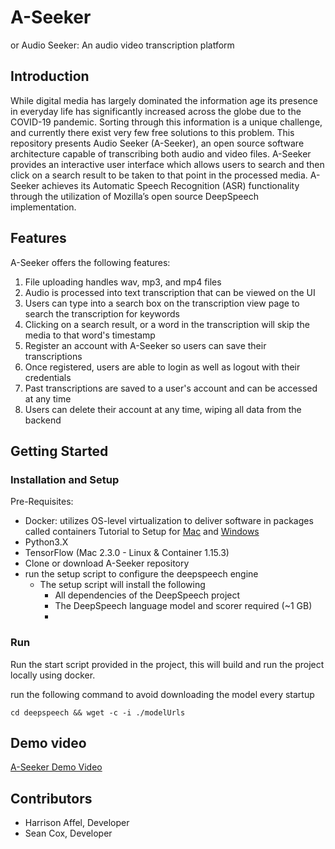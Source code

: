 # A-Seeker

or Audio Seeker: An audio video transcription platform

## Introduction

While digital media has largely dominated the information age its presence in everyday life has significantly increased across the globe due to the COVID-19 pandemic.
Sorting through this information is a unique challenge, and currently there exist very few free solutions to this problem. This repository presents Audio Seeker (A-Seeker),
an open source software architecture capable of transcribing both audio and video files. A-Seeker provides an interactive user interface which allows users to search
and then click on a search result to be taken to that point in the processed media. A-Seeker achieves its Automatic Speech Recognition (ASR) functionality through the
utilization of Mozilla’s open source DeepSpeech implementation.


## Features
A-Seeker offers the following features:
1. File uploading handles wav, mp3, and mp4 files
2. Audio is processed into text transcription that can be viewed on the UI
3. Users can type into a search box on the transcription view page to search the transcription for keywords
4. Clicking on a search result, or a word in the transcription will skip the media to that word's timestamp
5. Register an account with A-Seeker so users can save their transcriptions
6. Once registered, users are able to login as well as logout with their credentials
7. Past transcriptions are saved to a user's account and can be accessed at any time
8. Users can delete their account at any time, wiping all data from the backend

## Getting Started
### Installation and Setup
Pre-Requisites:
- Docker: utilizes OS-level virtualization to deliver software in packages called containers
Tutorial to Setup for [Mac](https://docs.docker.com/docker-for-mac/install/) and [Windows](https://docs.docker.com/docker-for-windows/install/)
- Python3.X  
- TensorFlow (Mac 2.3.0 - Linux & Container 1.15.3)
- Clone or download A-Seeker repository
- run the setup script to configure the deepspeech engine 
    - The setup script will install the following        
        - All dependencies of the DeepSpeech project
        - The DeepSpeech language model and scorer required (~1 GB)
        -  

### Run

Run the start script provided in the project, this will build and run the project locally using docker.

run the following command to avoid downloading the model every startup 

 
`cd deepspeech && wget -c -i ./modelUrls` 

## Demo video

[A-Seeker Demo Video](https://drive.google.com/file/d/1rkindtNzpnAwZZ06Ox8RtNJhWQqsB8e4/view?usp=sharing)

## Contributors

* Harrison Affel, Developer
* Sean Cox, Developer
